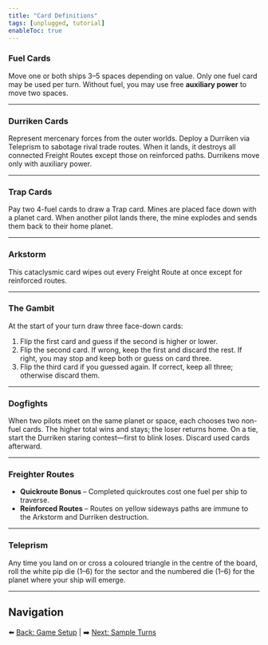```yaml
---
title: "Card Definitions"
tags: [unplugged, tutorial]
enableToc: true
---
```


### Fuel Cards

Move one or both ships 3–5 spaces depending on value. Only one fuel card may be used per turn. Without fuel, you may use free **auxiliary power** to move two spaces.

---

### Durriken Cards

Represent mercenary forces from the outer worlds. Deploy a Durriken via Teleprism to sabotage rival trade routes. When it lands, it destroys all connected Freight Routes except those on reinforced paths. Durrikens move only with auxiliary power.

---

### Trap Cards

Pay two 4-fuel cards to draw a Trap card. Mines are placed face down with a planet card. When another pilot lands there, the mine explodes and sends them back to their home planet.

---

### Arkstorm

This cataclysmic card wipes out every Freight Route at once except for reinforced routes.

---

### The Gambit

At the start of your turn draw three face-down cards:

1. Flip the first card and guess if the second is higher or lower.
2. Flip the second card. If wrong, keep the first and discard the rest. If right, you may stop and keep both or guess on card three.
3. Flip the third card if you guessed again. If correct, keep all three; otherwise discard them.

---

### Dogfights

When two pilots meet on the same planet or space, each chooses two non-fuel cards. The higher total wins and stays; the loser returns home. On a tie, start the Durriken staring contest—first to blink loses. Discard used cards afterward.

---

### Freighter Routes

- **Quickroute Bonus** – Completed quickroutes cost one fuel per ship to traverse.
- **Reinforced Routes** – Routes on yellow sideways paths are immune to the Arkstorm and Durriken destruction.

---

### Teleprism

Any time you land on or cross a coloured triangle in the centre of the board, roll the white pip die (1–6) for the sector and the numbered die (1–6) for the planet where your ship will emerge.

---

## Navigation

⬅️ [Back: Game Setup](./game_setup) | ➡️ [Next: Sample Turns](./sample_turns)
